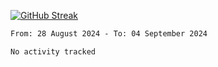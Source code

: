 [![GitHub Streak](https://streak-stats.demolab.com?user=renren-017&theme=sea&hide_border=true&background=DD272700)](https://git.io/streak-stats)

<!--START_SECTION:waka-->

```txt
From: 28 August 2024 - To: 04 September 2024

No activity tracked
```

<!--END_SECTION:waka-->

